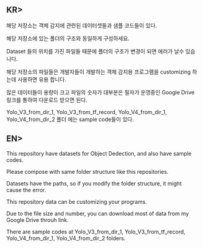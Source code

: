 ## KR>
해당 저장소는 객체 감지에 관련된 데이터셋들과 샘플 코드들이 있다.

해당 저장소에 있는 폴더의 구조와 동일하게 구성하세요.

Dataset 들의 위치를 가진 파일들 때문에 폴더의 구조가 변경이 되면 에러가 날수 있습니다.

해당 저장소의 파일들은 개발자들이 개발하는 객체 감지용 프로그램을 customizing 하는데 사용하면 유용 합니다.

많은 데이터들이 용량이 크고 파일의 숫자가 대부분은 필자가 운영중인 Google Drive 링크를 통하여 다운로드 받으면 된다.

Yolo_V3_from_dir_1, Yolo_V3_from_tf_record, Yolo_V4_from_dir_1, Yolo_V4_from_dir_2 폴더 에는 sample code들이 있다.


## EN>
This repository have datasets for Object Dedection, and also have sample codes.

Please compose with same folder structure like this repositories.

Datasets have the paths, so if you modify the folder structure, it might cause the error.

This repository data can be customizing your programs.

Due to the file size and number, you can download most of data from my Google Drive throuh link.

There are sample codes at Yolo_V3_from_dir_1, Yolo_V3_from_tf_record, Yolo_V4_from_dir_1, Yolo_V4_from_dir_2 folders.

